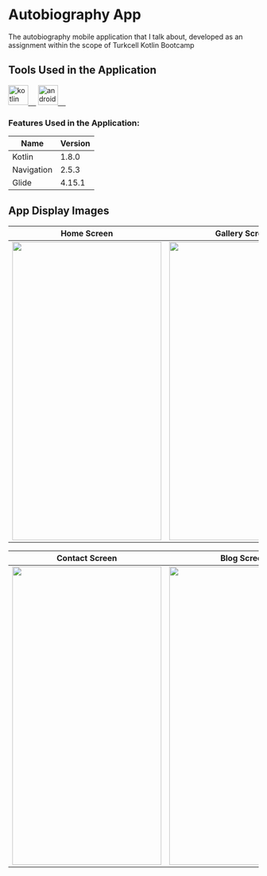 # Autobiography App
The autobiography mobile application that I talk about, developed as an assignment within the scope of Turkcell Kotlin Bootcamp

## Tools Used in the Application

<a href="https://kotlinlang.org/" rel="nofollow"><img alt="kotlin" src="https://upload.wikimedia.org/wikipedia/commons/7/74/Kotlin_Icon.png" width="40" style="max-width: 100%;">&nbsp;&nbsp;&nbsp;&nbsp;</a>
<a href="https://developer.android.com/studio" rel="nofollow"><img alt="android_studio" src="https://github.com/yyigityesiladaa/yyigityesiladaa/blob/main/database_and_tool_icons/android_studio.svg" width="40" style="max-width: 100%;">&nbsp;&nbsp;&nbsp;&nbsp;</a>

### Features Used in the Application:
                    
Name  | Version
------------- | -------------
Kotlin | 1.8.0
Navigation  | 2.5.3
Glide  | 4.15.1
</p>

## App Display Images

Home Screen  | Gallery Screen | Gallery Detail Screen
------------- | ------------- | -------------
<a><img src="https://github.com/yyigityesiladaa/BiographyApp/blob/main/app_images/home_screen.png" data-canonical-src="https://gyazo.com/eb5c5741b6a9a16c692170a41a49c858.png" width="300" height="600"/></a> | <a><img src="https://github.com/yyigityesiladaa/BiographyApp/blob/main/app_images/gallery_screen.png" data-canonical-src="https://gyazo.com/eb5c5741b6a9a16c692170a41a49c858.png" width="300" height="600" /></a> | <a><img src="https://github.com/yyigityesiladaa/BiographyApp/blob/main/app_images/gallery_detail_screen.png" data-canonical-src="https://gyazo.com/eb5c5741b6a9a16c692170a41a49c858.png" width="300" height="600"/></a>

Contact Screen  | Blog Screen | About Me Screen
------------- | ------------- | -------------
<a><img src="https://github.com/yyigityesiladaa/BiographyApp/blob/main/app_images/contact_screen.png" data-canonical-src="https://gyazo.com/eb5c5741b6a9a16c692170a41a49c858.png" width="300" height="600"/></a> | <a><img src="https://github.com/yyigityesiladaa/BiographyApp/blob/main/app_images/blog_screen.png" data-canonical-src="https://gyazo.com/eb5c5741b6a9a16c692170a41a49c858.png" width="300" height="600"/></a> | <a><img src="https://github.com/yyigityesiladaa/BiographyApp/blob/main/app_images/about_me_screen.png" data-canonical-src="https://gyazo.com/eb5c5741b6a9a16c692170a41a49c858.png" width="300" height="600"/></a>





